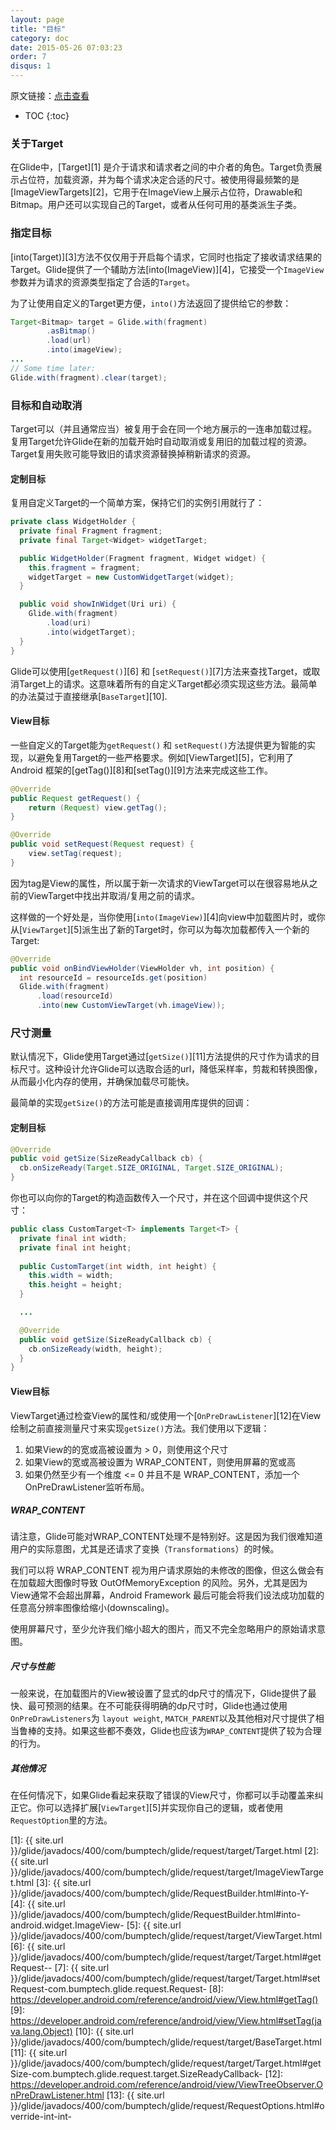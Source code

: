 ```yaml
---
layout: page
title: "目标"
category: doc
date: 2015-05-26 07:03:23
order: 7
disqus: 1
---
```


原文链接：[点击查看](http://bumptech.github.io/glide/doc/targets.html)

* TOC
{:toc}

### 关于Target
在Glide中，[Target][1] 是介于请求和请求者之间的中介者的角色。Target负责展示占位符，加载资源，并为每个请求决定合适的尺寸。被使用得最频繁的是[ImageViewTargets][2]，它用于在ImageView上展示占位符，Drawable和Bitmap。用户还可以实现自己的Target，或者从任何可用的基类派生子类。

### 指定目标
[into(Target)][3]方法不仅仅用于开启每个请求，它同时也指定了接收请求结果的Target。Glide提供了一个辅助方法[into(ImageView)][4]，它接受一个``ImageView``参数并为请求的资源类型指定了合适的``Target``。

为了让使用自定义的Target更方便，``into()``方法返回了提供给它的参数：

```java
Target<Bitmap> target = Glide.with(fragment)
        .asBitmap()
        .load(url)
        .into(imageView);
...
// Some time later:
Glide.with(fragment).clear(target);
```

### 目标和自动取消
Target可以（并且通常应当）被复用于会在同一个地方展示的一连串加载过程。 复用Target允许Glide在新的加载开始时自动取消或复用旧的加载过程的资源。 Target复用失败可能导致旧的请求资源替换掉稍新请求的资源。


#### 定制目标
复用自定义Target的一个简单方案，保持它们的实例引用就行了：

```java
private class WidgetHolder {
  private final Fragment fragment;
  private final Target<Widget> widgetTarget;

  public WidgetHolder(Fragment fragment, Widget widget) {
    this.fragment = fragment;
    widgetTarget = new CustomWidgetTarget(widget);
  }

  public void showInWidget(Uri uri) {
    Glide.with(fragment)
        .load(uri)
        .into(widgetTarget);
  }
}
```

Glide可以使用[``getRequest()``][6] 和 [``setRequest()``][7]方法来查找Target，或取消Target上的请求。这意味着所有的自定义Target都必须实现这些方法。最简单的办法莫过于直接继承[``BaseTarget``][10].

#### View目标
一些自定义的Target能为``getRequest()`` 和 ``setRequest()``方法提供更为智能的实现，以避免复用Target的一些严格要求。例如[ViewTarget][5]，它利用了Android 框架的[getTag()][8]和[setTag()][9]方法来完成这些工作。

```java
@Override
public Request getRequest() {
    return (Request) view.getTag();
}

@Override
public void setRequest(Request request) {
    view.setTag(request);
}
```

因为tag是View的属性，所以属于新一次请求的ViewTarget可以在很容易地从之前的ViewTarget中找出并取消/复用之前的请求。

这样做的一个好处是，当你使用[``into(ImageView)``][4]向view中加载图片时，或你从[``ViewTarget``][5]派生出了新的Target时，你可以为每次加载都传入一个新的Target:

```java
@Override
public void onBindViewHolder(ViewHolder vh, int position) {
  int resourceId = resourceIds.get(position)
  Glide.with(fragment)
      .load(resourceId)
      .into(new CustomViewTarget(vh.imageView));
```

### 尺寸测量
默认情况下，Glide使用Target通过[``getSize()``][11]方法提供的尺寸作为请求的目标尺寸。这种设计允许Glide可以选取合适的url，降低采样率，剪裁和转换图像，从而最小化内存的使用，并确保加载尽可能快。

最简单的实现``getSize()``的方法可能是直接调用库提供的回调：

#### 定制目标
```java
@Override
public void getSize(SizeReadyCallback cb) {
  cb.onSizeReady(Target.SIZE_ORIGINAL, Target.SIZE_ORIGINAL);
}
```

你也可以向你的Target的构造函数传入一个尺寸，并在这个回调中提供这个尺寸：

```java
public class CustomTarget<T> implements Target<T> {
  private final int width;
  private final int height;
 
  public CustomTarget(int width, int height) {
    this.width = width;
    this.height = height;
  }

  ...

  @Override
  public void getSize(SizeReadyCallback cb) {
    cb.onSizeReady(width, height);
  }
}
```

#### View目标
ViewTarget通过检查View的属性和/或使用一个[``OnPreDrawListener``][12]在View绘制之前直接测量尺寸来实现``getSize()``方法。我们使用以下逻辑：

1. 如果View的的宽或高被设置为 > 0，则使用这个尺寸
2. 如果View的宽或高被设置为 WRAP_CONTENT，则使用屏幕的宽或高
3. 如果仍然至少有一个维度 <= 0 并且不是 WRAP_CONTENT，添加一个OnPreDrawListener监听布局。

##### WRAP_CONTENT
请注意，Glide可能对WRAP_CONTENT处理不是特别好。这是因为我们很难知道用户的实际意图，尤其是还请求了变换（`Transformations`）的时候。

我们可以将 WRAP_CONTENT 视为用户请求原始的未修改的图像，但这么做会有在加载超大图像时导致 OutOfMemoryException 的风险。另外，尤其是因为View通常不会超出屏幕，Android Framework 最后可能会将我们设法成功加载的任意高分辨率图像给缩小(downscaling)。

使用屏幕尺寸，至少允许我们缩小超大的图片，而又不完全忽略用户的原始请求意图。

##### 尺寸与性能
一般来说，在加载图片的View被设置了显式的dp尺寸的情况下，Glide提供了最快、最可预测的结果。在不可能获得明确的dp尺寸时，Glide也通过使用``OnPreDrawListeners``为 `layout weight`, `MATCH_PARENT`以及其他相对尺寸提供了相当鲁棒的支持。如果这些都不奏效，Glide也应该为`WRAP_CONTENT`提供了较为合理的行为。

##### 其他情况
在任何情况下，如果Glide看起来获取了错误的View尺寸，你都可以手动覆盖来纠正它。你可以选择扩展[``ViewTarget``][5]并实现你自己的逻辑，或者使用``RequestOption``里的方法。

[1]: {{ site.url }}/glide/javadocs/400/com/bumptech/glide/request/target/Target.html
[2]: {{ site.url }}/glide/javadocs/400/com/bumptech/glide/request/target/ImageViewTarget.html
[3]: {{ site.url }}/glide/javadocs/400/com/bumptech/glide/RequestBuilder.html#into-Y-
[4]: {{ site.url }}/glide/javadocs/400/com/bumptech/glide/RequestBuilder.html#into-android.widget.ImageView-
[5]: {{ site.url }}/glide/javadocs/400/com/bumptech/glide/request/target/ViewTarget.html
[6]: {{ site.url }}/glide/javadocs/400/com/bumptech/glide/request/target/Target.html#getRequest--
[7]: {{ site.url }}/glide/javadocs/400/com/bumptech/glide/request/target/Target.html#setRequest-com.bumptech.glide.request.Request-
[8]: https://developer.android.com/reference/android/view/View.html#getTag()
[9]: https://developer.android.com/reference/android/view/View.html#setTag(java.lang.Object)
[10]: {{ site.url }}/glide/javadocs/400/com/bumptech/glide/request/target/BaseTarget.html
[11]: {{ site.url }}/glide/javadocs/400/com/bumptech/glide/request/target/Target.html#getSize-com.bumptech.glide.request.target.SizeReadyCallback-
[12]: https://developer.android.com/reference/android/view/ViewTreeObserver.OnPreDrawListener.html
[13]: {{ site.url }}/glide/javadocs/400/com/bumptech/glide/request/RequestOptions.html#override-int-int-

